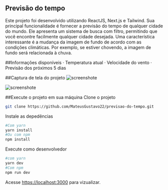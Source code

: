 ## Previsão do tempo
Este projeto foi desenvolvido utilizando ReactJS, Next.js e Tailwind. Sua principal funcionalidade é fornecer a previsão do tempo de qualquer cidade do mundo. Ele apresenta um sistema de busca com filtro, permitindo que você encontre facilmente qualquer cidade desejada. Uma característica interessante é a mudança da imagem de fundo de acordo com as condições climáticas. Por exemplo, se estiver chovendo, a imagem de fundo será relacionada à chuva.

##Informações disponíveis
· Temperatura atual
· Velocidade do vento
· Previsão dos próximos 5 dias

##Captura de tela do projeto
![screenshote]()

![screenshote]()

##Execute o projeto em sua máquina
Clone o projeto
```bash
git clone https://github.com/MateusGustavo22/previsao-do-tempo.git
```
Instale as depedências
```bash
#Com yarn
yarn install
#Ou com npm
npm install
```

Execute como desenvolvedor
```bash
#com yarn
yarn dev
#Com npm
npm run dev
```

Acesse [https://localhost:3000](https://localhost:3000) para vizualizar.
